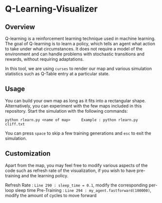 # Q-Learning-Visualizer
## Overview
Q-learning is a reinforcement learning technique used in machine learning. The goal of Q-learning is to learn a policy, which tells an agent what action to take under what circumstances. It does not require a model of the environment and can handle problems with stochastic transitions and rewards, without requiring adaptations.

In this tool, we are using `curses` to render our map and various simulation statistics such as Q-Table entry at a particular state.


## Usage
You can build your own map as long as it fits into a rectangular shape. Alternatively, you can experiment with the few maps included in this repository. Start the simulation with the following commands:

```
python rlearn.py <name of map>     Example : python rlearn.py cliff.txt
```

You can press `space` to skip a few training generations and `esc` to exit the simulation.

## Customization
Apart from the map, you may feel free to modify various aspects of the code such as refresh rate of the visualization, if you wish to have pre-training and the learning policy.

Refresh Rate : `Line 290 : sleep_time = 0.1`, modify the corresponding per-loop sleep time
Pre-Training : `Line 294 : my_agent.fastforward(100000)`, modify the amount of cycles to move forward
